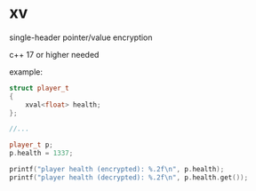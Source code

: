 # xv
single-header pointer/value encryption

c++ 17 or higher needed

example:
```cpp
struct player_t
{
    xval<float> health;
};

//...

player_t p;
p.health = 1337;

printf("player health (encrypted): %.2f\n", p.health);
printf("player health (decrypted): %.2f\n", p.health.get());
```
